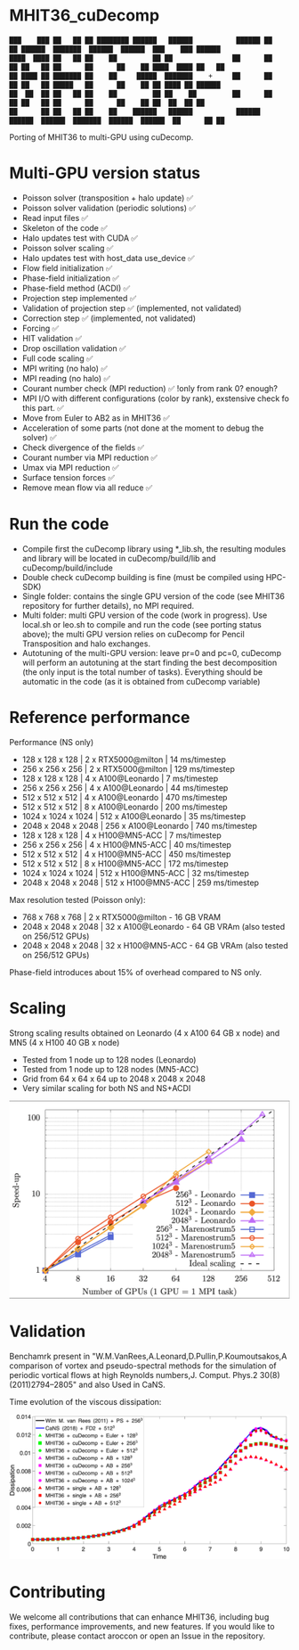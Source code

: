 # MHIT36_cuDecomp

~~~text
███    ███ ██   ██ ██ ████████ ██████   ██████           ██████ ██    ██ ██████  ███████  ██████  ██████  ███    ███ ██████  
████  ████ ██   ██ ██    ██         ██ ██               ██      ██    ██ ██   ██ ██      ██      ██    ██ ████  ████ ██   ██ 
██ ████ ██ ███████ ██    ██     █████  ███████    +     ██      ██    ██ ██   ██ █████   ██      ██    ██ ██ ████ ██ ██████  
██  ██  ██ ██   ██ ██    ██         ██ ██    ██         ██      ██    ██ ██   ██ ██      ██      ██    ██ ██  ██  ██ ██      
██      ██ ██   ██ ██    ██    ██████   ██████           ██████  ██████  ██████  ███████  ██████  ██████  ██      ██ ██      
~~~

Porting of MHIT36 to multi-GPU using cuDecomp.

# Multi-GPU version status

- Poisson solver (transposition + halo update) ✅
- Poisson solver validation (periodic solutions) ✅
- Read input files ✅
- Skeleton of the code  ✅
- Halo updates test with CUDA ✅
- Poisson solver scaling ✅
- Halo updates test with host_data use_device ✅
- Flow field initialization ✅
- Phase-field initialization ✅
- Phase-field method (ACDI) ✅
- Projection step implemented ✅
- Validation of projection step ✅ (implemented, not validated)
- Correction step ✅ (implemented, not validated)
- Forcing ✅
- HIT validation ✅
- Drop oscillation validation ✅
- Full code scaling ✅
- MPI writing (no halo)  ✅
- MPI reading (no halo)  ✅
- Courant number check (MPI reduction) ✅ !only from rank 0? enough?
- MPI I/O with different configurations (color by rank), exstensive check fo this part. ✅
- Move from Euler to AB2 as in MHIT36  ✅
- Acceleration of some parts (not done at the moment to debug the solver) ✅
- Check divergence of the fields ✅
- Courant number via MPI reduction ✅
- Umax via MPI reduction ✅
- Surface tension forces ✅
- Remove mean flow via all reduce ✅

# Run the code

- Compile first the cuDecomp library using *_lib.sh, the resulting modules and library will be located in cuDecomp/build/lib and cuDecomp/build/include
- Double check cuDecomp building is fine (must be compiled using HPC-SDK)
- Single folder: contains the single GPU version of the code (see MHIT36 repository for further details), no MPI required.
- Multi folder: multi GPU version of the code (work in progress). Use local.sh or leo.sh to compile and run the code (see porting status above); the multi GPU version relies on cuDecomp for Pencil Transposition and halo exchanges.
- Autotuning of the multi-GPU version: leave pr=0 and pc=0, cuDecomp will perform an autotuning at the start finding the best decomposition (the only input is the total number of tasks). Everything should be automatic in the code (as it is obtained from cuDecomp variable)


# Reference performance

Performance (NS only)
* 128 x 128 x 128 | 2 x RTX5000@milton |   14 ms/timestep
* 256 x 256 x 256 | 2 x RTX5000@milton |  129 ms/timestep
* 128 x 128 x 128 | 4 x A100@Leonardo  |    7 ms/timestep
* 256 x 256 x 256 | 4 x A100@Leonardo  |   44 ms/timestep
* 512 x 512 x 512 | 4 x A100@Leonardo  |  470 ms/timestep
* 512 x 512 x 512 | 8 x A100@Leonardo  |  200 ms/timestep
* 1024 x 1024 x 1024 | 512 x A100@Leonardo | 35 ms/timestep
* 2048 x 2048 x 2048 | 256 x A100@Leonardo | 740 ms/timestep
* 128 x 128 x 128 | 4 x H100@MN5-ACC   |    7 ms/timestep
* 256 x 256 x 256 | 4 x H100@MN5-ACC   |   40 ms/timestep
* 512 x 512 x 512 | 4 x H100@MN5-ACC   |  450 ms/timestep
* 512 x 512 x 512 | 8 x H100@MN5-ACC   |  172 ms/timestep
* 1024 x 1024 x 1024 | 512 x H100@MN5-ACC  | 32 ms/timestep
* 2048 x 2048 x 2048 | 512 x H100@MN5-ACC  | 259 ms/timestep

Max resolution tested (Poisson only):
*  768 x  768 x  768 | 2 x RTX5000@milton - 16 GB VRAM
* 2048 x 2048 x 2048 | 32 x A100@Leonardo - 64 GB VRAm (also tested on 256/512 GPUs)
* 2048 x 2048 x 2048 | 32 x H100@MN5-ACC  - 64 GB VRAm (also tested on 256/512 GPUs)

Phase-field introduces about 15% of overhead compared to NS only.

# Scaling

Strong scaling results obtained on Leonardo (4 x A100 64 GB x node) and MN5 (4 x H100 40 GB x node)
* Tested from 1 node up to 128 nodes (Leonardo)
* Tested from 1 node up to 128 nodes (MN5-ACC)
* Grid from 64 x 64 x 64 up to 2048 x 2048 x 2048
* Very similar scaling for both NS and NS+ACDI

![Scal](val/scaling.png)


# Validation

Benchamrk present in "W.M.VanRees,A.Leonard,D.Pullin,P.Koumoutsakos,A comparison of vortex and pseudo-spectral methods for the simulation of periodic vortical flows at high Reynolds numbers,J. Comput. Phys.2 30(8)(2011)2794–2805" and also Used in CaNS.

Time evolution of the viscous dissipation:

![Test](val/val.png)


# Contributing

We welcome all contributions that can enhance MHIT36, including bug fixes, performance improvements, and new features. 
If you would like to contribute, please contact aroccon or open an Issue in the repository.